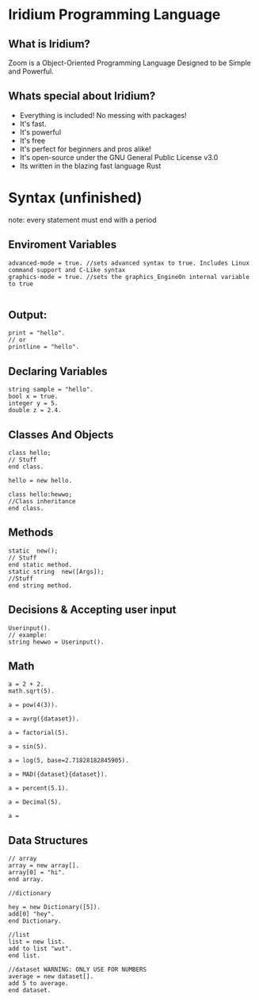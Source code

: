 # Iridium Programming Language
## What is Iridium?
Zoom is a Object-Oriented Programming Language Designed to be Simple and Powerful.

## Whats special about Iridium?
- Everything is included! No messing with packages!
- It's fast.
- It's powerful
- It's free
- It's perfect for beginners and pros alike!
- It's open-source under the GNU General Public License v3.0
- Its written in the blazing fast language Rust


# Syntax (unfinished)


note: every statement must end with a period


## Enviroment Variables
```
advanced-mode = true. //sets advanced syntax to true. Includes Linux command support and C-Like syntax
graphics-mode = true. //sets the graphics_EngineOn internal variable to true


```
## Output:
```
print = "hello".
// or 
printline = "hello".
```

## Declaring Variables
```
string sample = "hello".
bool x = true.
integer y = 5.
double z = 2.4.
```

## Classes And Objects
```
class hello;
// Stuff
end class.

hello = new hello.

class hello:hewwo;
//Class inheritance
end class.
```


## Methods
```
static  new();
// Stuff
end static method.
static string  new([Args]);
//Stuff
end string method.
```

## Decisions & Accepting user input
```
Userinput().
// example:
string hewwo = Userinput().
```
## Math
```
a = 2 + 2.
math.sqrt(5).

a = pow(4(3)).

a = avrg({dataset}).

a = factorial(5).

a = sin(5).

a = log(5, base=2.71828182845905).

a = MAD({dataset}{dataset}).

a = percent(5.1).

a = Decimal(5).

a = 
```
## Data Structures
```
// array 
array = new array[].
array[0] = "hi".
end array.

//dictionary

hey = new Dictionary([5]).
add[0] "hey".
end Dictionary.

//list 
list = new list.
add to list "wut".
end list.

//dataset WARNING: ONLY USE FOR NUMBERS
average = new dataset[].
add 5 to average.
end dataset.
```
